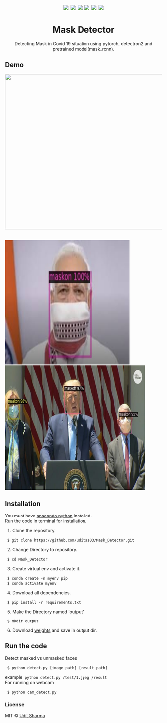 <h1 align="center"><img src=https://img.shields.io/badge/python-v3.6+-blue.svg> <img src=https://img.shields.io/badge/pytorch-v%201.5-brightgreen> <a href="https://github.com/facebookresearch/detectron2"><img src=https://img.shields.io/badge/Detectron-2-lightgrey></a> <img src=https://img.shields.io/github/repo-size/uditss03/Mask_Detector> <img src=https://img.shields.io/github/license/uditss03/Mask_Detector> <a href="https://www.linkedin.com/in/udit-sharma-662304158/"><img src=https://img.shields.io/badge/Linked-in-blue></a></h1>

<h1 align="center"> Mask Detector</h1>

<p align="center">Detecting Mask in Covid 19 situation using pytorch, detectron2 and pretrained model(mask_rcnn).</p>

## Demo
<p align="center"><img src="https://user-images.githubusercontent.com/34382779/84691735-3fc8c700-af62-11ea-9f93-737bb120e741.gif" width="600" height="500"><p><br>
<img src="https://github.com/uditss03/Mask_Detector/blob/master/result/result_4.jpeg?raw=true" width="400" height="400"> <img src="https://github.com/uditss03/Mask_Detector/blob/master/result/result_3.jpg?raw=true" width="450" height="400">
 
## Installation
You must have <a href="https://www.anaconda.com/">anaconda python</a> installed.<br>
Run the code in terminal for installation.
1. Clone the repository.
```
 $ git clone https://github.com/uditss03/Mask_Detector.git
 ```
2. Change Directory to repository.
```
 $ cd Mask_Detector
```
3. Create virtual env and activate it.
``` 
 $ conda create -n myenv pip
 $ conda activate myenv
```
4. Download all dependencies.
```
 $ pip install -r requirements.txt
```
5. Make the Directory named 'output'.
```
 $ mkdir output
```
6. Download <a href="https://drive.google.com/file/d/1-C_vWLOaP98uIqDJ3uEZsP4EaTwWcz3B/view?usp=sharing">weights</a> and save in output dir.

## Run the code

Detect masked vs unmasked faces
```
 $ python detect.py [image path] [result path]
```
 example``` python detect.py /test/1.jpeg /result```<br>
For running on webcam
```
 $ python cam_detect.py
 ```
 ### License
 MIT © [Udit Sharma](https://github.com/uditss03/Mask_Detector/blob/master/LICENSE)
